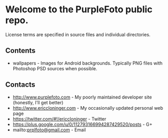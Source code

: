 # Welcome to the PurpleFoto public repo. 

License terms are specified in source files and individual directories.

## Contents

* wallpapers - Images for Android backgrounds. Typically PNG files with Photoshop PSD sources when possible.

## Contacts

* http://www.purplefoto.com - My poorly maintained developer site (honestly, I'll get better)
* http://www.ericcloninger.com - My occasionally updated personal web page
* https://twitter.com/#!/ericcloninger - Twitter
* https://plus.google.com/u/0/112793166994287429520/posts - G+
* mailto:prplfoto@gmail.com - Email